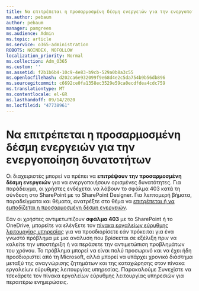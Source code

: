 ```yaml
---
title: Να επιτρέπεται η προσαρμοσμένη δέσμη ενεργειών για την ενεργοποίηση δυνατοτήτων
ms.author: pebaum
author: pebaum
manager: pamgreen
ms.audience: Admin
ms.topic: article
ms.service: o365-administration
ROBOTS: NOINDEX, NOFOLLOW
localization_priority: Normal
ms.collection: Adm_O365
ms.custom: ''
ms.assetid: f2b1b6b4-10c9-4e83-b9cb-529a0b8a3c55
ms.openlocfilehash: d202ca6e932099f9e68d4e2c5da754b9b56db896
ms.sourcegitcommit: c6692ce0fa1358ec3529e59ca0ecdfdea4cdc759
ms.translationtype: MT
ms.contentlocale: el-GR
ms.lasthandoff: 09/14/2020
ms.locfileid: "47738961"
---
```

# <a name="allow-custom-script-to-enable-features"></a>Να επιτρέπεται η προσαρμοσμένη δέσμη ενεργειών για την ενεργοποίηση δυνατοτήτων

Οι διαχειριστές μπορεί να πρέπει να **επιτρέψουν την προσαρμοσμένη δέσμη ενεργειών** για να ενεργοποιήσουν ορισμένες δυνατότητες. Για παράδειγμα, οι χρήστες ενδέχεται να λάβουν το σφάλμα 403 κατά τη σύνδεση στο SharePoint με το SharePoint Designer. Για λεπτομερή βήματα, παραδείγματα και θέματα, ανατρέξτε στο θέμα να [επιτρέπεται ή να εμποδίζεται η προσαρμοσμένη δέσμη ενεργειών](https://docs.microsoft.com/sharepoint/allow-or-prevent-custom-script).

Εάν οι χρήστες αντιμετωπίζουν **σφάλμα 403** με το SharePoint ή το OneDrive, μπορείτε να ελέγξετε τον [πίνακα εργαλείων εύρυθμης λειτουργίας υπηρεσίας](https://admin.microsoft.com/AdminPortal/Home#/servicehealth) για να προσδιορίσετε εάν πρόκειται για ένα γνωστό πρόβλημα με μια ανάλυση που βρίσκεται σε εξέλιξη πριν να καλείτε την υποστήριξη ή να περάσετε την αντιμετώπιση προβλημάτων του χρόνου. Το πρόβλημα μπορεί να είναι πολύ προσωρινό και να έχει ήδη προσδιοριστεί από τη Microsoft, αλλά μπορεί να υπάρχει χρονικό διάστημα μεταξύ της αναγνώρισης ζητημάτων και της καταχώρησης στον πίνακα εργαλείων εύρυθμης λειτουργίας υπηρεσίας. Παρακαλούμε Συνεχίστε να τσεκάρετε τον πίνακα εργαλείων εύρυθμης λειτουργίας υπηρεσιών για περαιτέρω ενημερώσεις.

